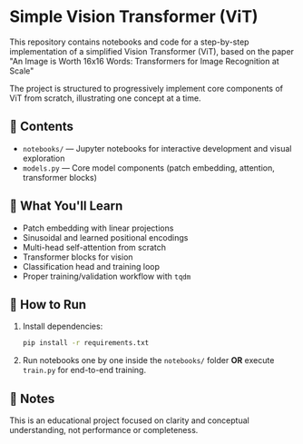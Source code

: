 # Simple Vision Transformer (ViT)

This repository contains notebooks and code for a step-by-step implementation of a simplified Vision Transformer (ViT), based on the paper "An Image is Worth 16x16 Words: Transformers for Image Recognition at Scale"


The project is structured to progressively implement core components of ViT from scratch, illustrating one concept at a time.

## 📁 Contents

- `notebooks/` — Jupyter notebooks for interactive development and visual exploration
- `models.py` — Core model components (patch embedding, attention, transformer blocks)

## 🧠 What You'll Learn

- Patch embedding with linear projections
- Sinusoidal and learned positional encodings
- Multi-head self-attention from scratch
- Transformer blocks for vision
- Classification head and training loop
- Proper training/validation workflow with `tqdm`

## 🚀 How to Run

1. Install dependencies:

    ```bash
    pip install -r requirements.txt
    ```

2. Run notebooks one by one inside the `notebooks/` folder **OR** execute `train.py` for end-to-end training.

## 📌 Notes

This is an educational project focused on clarity and conceptual understanding, not performance or completeness.
